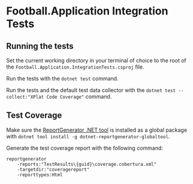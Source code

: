 # Football.Application Integration Tests

## Running the tests

Set the current working directory in your terminal of choice to the root of the `Football.Application.IntegrationTests.csproj` file.

Run the tests with the `dotnet test` command.

Run the tests and the default test data collector with the `dotnet test --collect:"XPlat Code Coverage"` command.

## Test Coverage

Make sure the [ReportGenerator .NET tool](https://www.nuget.org/packages/dotnet-reportgenerator-globaltool) is installed as a global package with `dotnet tool install -g dotnet-reportgenerator-globaltool`.

Generate the test coverage report with the following command:
````
reportgenerator
    -reports:"TestResults\{guid}\coverage.cobertura.xml"
    -targetdir:"coveragereport"
    -reporttypes:Html
````
